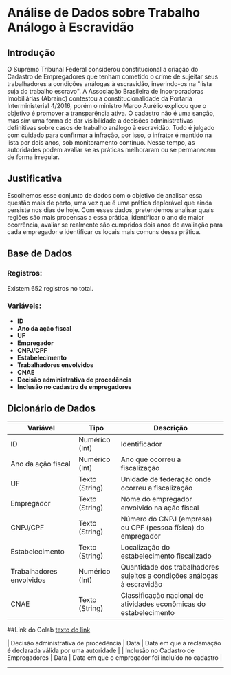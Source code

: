 # Análise de Dados sobre Trabalho Análogo à Escravidão

## Introdução

O Supremo Tribunal Federal considerou constitucional a criação do Cadastro de Empregadores que tenham cometido o crime de sujeitar seus trabalhadores a condições análogas à escravidão, inserindo-os na "lista suja do trabalho escravo". A Associação Brasileira de Incorporadoras Imobiliárias (Abrainc) contestou a constitucionalidade da Portaria Interministerial 4/2016, porém o ministro Marco Aurélio explicou que o objetivo é promover a transparência ativa. O cadastro não é uma sanção, mas sim uma forma de dar visibilidade a decisões administrativas definitivas sobre casos de trabalho análogo à escravidão. Tudo é julgado com cuidado para confirmar a infração, por isso, o infrator é mantido na lista por dois anos, sob monitoramento contínuo. Nesse tempo, as autoridades podem avaliar se as práticas melhoraram ou se permanecem de forma irregular.

## Justificativa

Escolhemos esse conjunto de dados com o objetivo de analisar essa questão mais de perto, uma vez que é uma prática deplorável que ainda persiste nos dias de hoje. Com esses dados, pretendemos analisar quais regiões são mais propensas a essa prática, identificar o ano de maior ocorrência, avaliar se realmente são cumpridos dois anos de avaliação para cada empregador e identificar os locais mais comuns dessa prática.

## Base de Dados

### Registros:

Existem 652 registros no total.

### Variáveis:

- **ID**
- **Ano da ação fiscal**
- **UF**
- **Empregador**
- **CNPJ/CPF**
- **Estabelecimento**
- **Trabalhadores envolvidos**
- **CNAE**
- **Decisão administrativa de procedência**
- **Inclusão no cadastro de empregadores**
  
## Dicionário de Dados

| Variável                         | Tipo            | Descrição                                                                                   |
|----------------------------------|-----------------|---------------------------------------------------------------------------------------------|
| ID                               | Numérico (Int)  | Identificador                                                                               |
| Ano da ação fiscal               | Numérico (Int)  | Ano que ocorreu a fiscalização                                                              |
| UF                               | Texto (String)  | Unidade de federação onde ocorreu a fiscalização                                            |
| Empregador                       | Texto (String)  | Nome do empregador envolvido na ação fiscal                                                 |
| CNPJ/CPF                         | Texto (String)  | Número do CNPJ (empresa) ou CPF (pessoa física) do empregador                               |
| Estabelecimento                  | Texto (String)  | Localização do estabelecimento fiscalizado                                                  |
| Trabalhadores envolvidos         | Numérico (Int)  | Quantidade dos trabalhadores sujeitos a condições análogas à escravidão                     |
| CNAE                             | Texto (String)  | Classificação nacional de atividades econômicas do estabelecimento                          |

##Link do Colab
[texto do link](https://colab.research.google.com/drive/1izri3nfewj4quABB6H948k9azWAN-Nct?usp=sharing)

| Decisão administrativa de procedência | Data       | Data em que a reclamação é declarada válida por uma autoridade                              |
| Inclusão no Cadastro de Empregadores | Data        | Data em que o empregador foi incluído no cadastro                                           |

---


